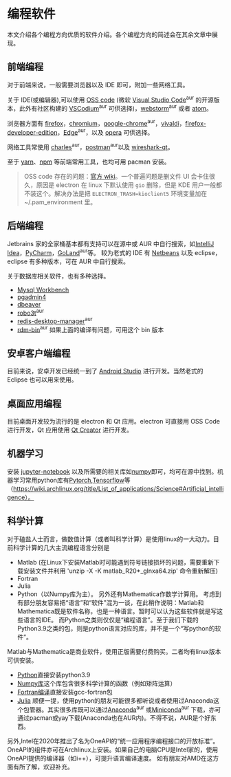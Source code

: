 # 编程软件

本文介绍各个编程方向优质的软件介绍。各个编程方向的简述会在其余文章中展现。

## 前端编程

对于前端来说，一般需要浏览器以及 IDE 即可，附加一些网络工具。

关于 IDE(或编辑器),可以使用 [OSS code](https://www.archlinux.org/packages/community/x86_64/code/)  (微软 [Visual Studio Code](https://aur.archlinux.org/packages/visual-studio-code-bin/)<sup>aur</sup> 的开源版本，此外有社区构建的 [VSCodium](https://aur.archlinux.org/packages/vscodium-bin/)<sup>aur</sup> 可供选择)，[webstorm](https://aur.archlinux.org/packages/webstorm/)<sup>aur</sup> 或者 [atom](https://archlinux.org/packages/community/x86_64/atom/)。

浏览器方面有 [firefox](https://archlinux.org/packages/extra/x86_64/firefox/)，[chromium](https://archlinux.org/packages/extra/x86_64/chromium/)，[google-chrome](https://aur.archlinux.org/packages/google-chrome/)<sup>aur</sup>，[vivaldi](https://archlinux.org/packages/community/x86_64/vivaldi/)，[firefox-developer-edition](https://www.archlinux.org/packages/community/x86_64/firefox-developer-edition/)，[Edge](https://aur.archlinux.org/packages/microsoft-edge-dev-bin/)<sup>aur</sup>，以及 [opera](https://archlinux.org/packages/community/x86_64/opera/) 可供选择。

网络工具常使用 [charles](https://aur.archlinux.org/packages/charles/)<sup>aur</sup>，[postman](https://aur.archlinux.org/packages/postman-bin/)<sup>aur</sup>以及 [wireshark-qt](https://archlinux.org/packages/community/x86_64/wireshark-qt/)。

至于 [yarn](https://www.archlinux.org/packages/community/any/yarn/)、[npm](https://www.archlinux.org/packages/community/any/npm/) 等前端常用工具，也均可用 pacman 安装。

> OSS code 存在的问题：[官方 wiki](https://wiki.archlinux.org/index.php/Visual_Studio_Code)。一个普遍问题是删文件 UI 会卡住很久，原因是 electron 在 linux 下默认使用 `gio` 删除，但是 KDE 用户一般都不装这个。解决办法是把 `ELECTRON_TRASH=kioclient5` 环境变量加在~/.pam_environment 里。

## 后端编程

Jetbrains 家的全家桶基本都有支持可以在源中或 AUR 中自行搜索，如[IntelliJ Idea](https://www.archlinux.org/packages/community/x86_64/intellij-idea-community-edition/)，[PyCharm](https://www.archlinux.org/packages/community/x86_64/pycharm-community-edition/)，[GoLand](https://aur.archlinux.org/packages/goland/)<sup>aur</sup>等。
较为老式的 IDE 有 [Netbeans](https://www.archlinux.org/packages/community/any/netbeans/) 以及 eclipse，eclipse 有多种版本，可在 AUR 中自行搜索。

关于数据库相关软件，也有多种选择。

- [Mysql Workbench](https://www.archlinux.org/packages/community/x86_64/mysql-workbench/)
- [pgadmin4](https://www.archlinux.org/packages/community/x86_64/pgadmin4/)
- [dbeaver](https://www.archlinux.org/packages/community/x86_64/dbeaver/)
- [robo3t](https://aur.archlinux.org/packages/robo3t-bin/)<sup>aur</sup>
- [redis-desktop-manager](https://aur.archlinux.org/packages/redis-desktop-manager/)<sup>aur</sup>
- [rdm-bin](https://aur.archlinux.org/packages/rdm-bin/)<sup>aur</sup> 如果上面的编译有问题，可用这个 bin 版本

## 安卓客户端编程

目前来说，安卓开发已经统一到了 [Android Studio](https://aur.archlinux.org/packages/android-studio/) 进行开发。当然老式的 Eclipse 也可以用来使用。

## 桌面应用编程

目前桌面开发较为流行的是 electron 和 Qt 应用。electron 可直接用 OSS Code 进行开发，Qt 应用使用 [Qt Creator](https://www.archlinux.org/packages/extra/x86_64/qtcreator/) 进行开发。

## 机器学习

安装 [jupyter-notebook](https://archlinux.org/packages/community/any/jupyter-notebook/) 以及所需要的相关库如[numpy](https://archlinux.org/packages/extra/x86_64/python-numpy/)即可，均可在源中找到。机器学习常用python库有[Pytorch](https://pytorch.org/),[Tensorflow](https://www.tensorflow.org)等（https://wiki.archlinux.org/title/List_of_applications/Science#Artificial_intelligence）。

## 科学计算

对于磕盐人士而言，做数值计算（或者叫科学计算）是使用linux的一大动力。目前科学计算的几大主流编程语言分别是
* Matlab (在Linux下安装Matlab时可能遇到符号链接损坏的问题，需要重新下载安装文件并利用 'unzip -X -K matlab_R20*_glnxa64.zip' 命令重新解压)
* Fortran
* Julia
* Python（以Numpy库为主）。
另外还有Mathematica作数学计算用。
考虑到有部分朋友容易把“语言”和“软件”混为一谈，在此稍作说明：Matlab和Mathematica既是软件名称，也是一种语言。暂时可以认为这些软件就是写这些语言的IDE。
而Python之类则仅仅是“编程语言”。至于我们下载的Python3.9之类的包，则是python语言对应的库，并不是一个“写python的软件”。

Matlab与Mathematica是商业软件，使用正版需要付费购买。二者均有linux版本可供安装。
- [Python](https://wiki.archlinux.org/title/Python)直接安装python3.9
- [Numpy库](https://archlinux.org/packages/extra/x86_64/python-numpy/)这个库包含很多科学计算的函数（例如矩阵运算）
- [Fortran编译](https://wiki.archlinux.org/title/GNU_Compiler_Collection)直接安装gcc-fortran包
- [Julia](https://wiki.archlinux.org/title/Julia)
顺便一提，使用python的朋友可能很多都听说或者使用过Anaconda这个包管器。其实很多库既可以通过[Anaconda](https://aur.archlinux.org/packages/anaconda/)<sup>aur</sup> 或[Miniconda](https://aur.archlinux.org/packages/miniconda3/)<sup>aur</sup> 下载，亦可通过pacman或yay下载(Anaconda也在AUR内)。不得不说，AUR是个好东西。

另外,Intel在2020年推出了名为OneAPI的“统一应用程序编程接口的开放标准”。OneAPI的组件亦可在Archlinux上安装。如果自己的电脑CPU是Intel家的，使用OneAPI提供的编译器（如i++），可提升语言编译速度。
如有朋友对AMD在这方面有所了解，欢迎补充。
